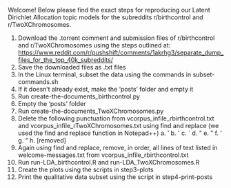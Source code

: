 Welcome!  Below please find the exact steps for reproducing our Latent Dirichlet Allocation topic models for the subreddits r/birthcontrol and r/TwoXChromosomes.
1.	Download the .torrent comment and submission files of r/birthcontrol and r/TwoXChromosomes using the steps outlined at:  https://www.reddit.com/r/pushshift/comments/1akrhg3/separate_dump_files_for_the_top_40k_subreddits/
2.	Save the downloaded files as .txt files
3.	In the Linux terminal, subset the data using the commands in subset-commands.sh
4.	If it doesn’t already exist, make the ‘posts’ folder and empty it
5.	Run create-the-documents_birthcontrol.py
6.	Empty the ‘posts’ folder
7.	Run create-the-documents_TwoXChromosomes.py
8.	Delete the following punctuation from vcorpus_infile_rbirthcontrol.txt and vcorpus_infile_rTwoXChromosomes.txt using find and replace (we used the find and replace function in Notepad++)
a.	’
b.	'
c.	´
d.	"
e.	”
f.	‘
g.	“
h.	[removed]
9.	Again using find and replace, remove, in order, all lines of text listed in welcome-messages.txt from vcorpus_infile_rbirthcontrol.txt
10.	Run run-LDA_birthcontrol.R and run-LDA_TwoXChromosomes.R
11. Create the plots using the scripts in step3-plots
12. Print the qualitative data subset using the script in step4-print-posts
